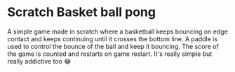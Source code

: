 # Scratch Basket ball pong
A simple game made in scratch where a basketball keeps bouncing on edge contact and keeps continuing until it crosses the bottom line.
A paddle is used to control the bounce of the ball and keep it bouncing.
The score of the game is counted and restarts on game restart.
It's really simple but really addictive too 😂
